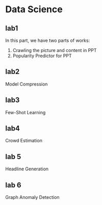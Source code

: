 # Data Science
## lab1
In this part, we have two parts of works:
1. Crawling the picture and content in PPT
2. Popularity Predictor for PPT

## lab2

Model Compression

## lab3 

Few-Shot Learning

## lab4

Crowd Estimation

## lab 5

Headline Generation

## lab 6

Graph Anomaly Detection